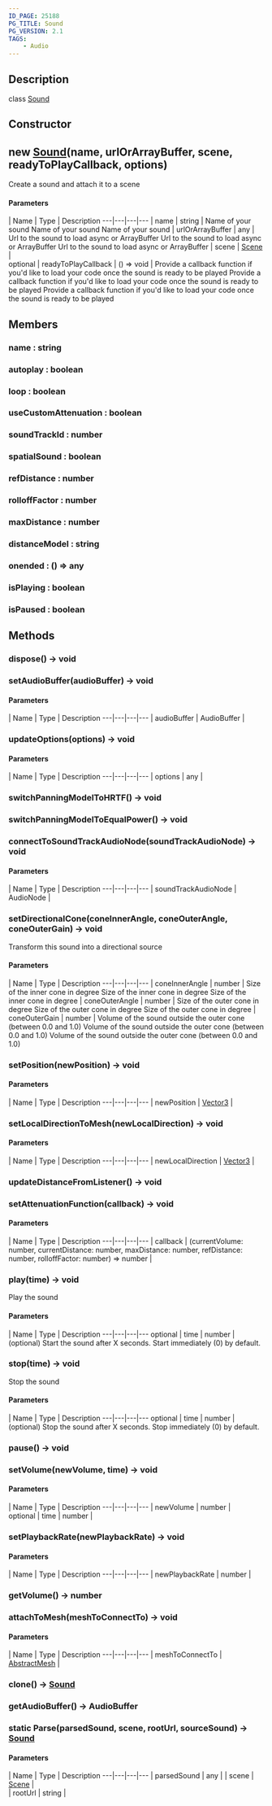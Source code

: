 ```yaml
---
ID_PAGE: 25188
PG_TITLE: Sound
PG_VERSION: 2.1
TAGS:
    - Audio
---
```

## Description

class [Sound](/classes/2.3/Sound)



## Constructor

## new [Sound](/classes/2.3/Sound)(name, urlOrArrayBuffer, scene, readyToPlayCallback, options)

Create a sound and attach it to a scene

#### Parameters
 | Name | Type | Description
---|---|---|---
 | name | string |  Name of your sound  Name of your sound Name of your sound
 | urlOrArrayBuffer | any |  Url to the sound to load async or ArrayBuffer  Url to the sound to load async or ArrayBuffer Url to the sound to load async or ArrayBuffer
 | scene | [Scene](/classes/2.3/Scene) |   
optional | readyToPlayCallback | () =&gt; void |  Provide a callback function if you'd like to load your code once the sound is ready to be played  Provide a callback function if you'd like to load your code once the sound is ready to be played Provide a callback function if you'd like to load your code once the sound is ready to be played
## Members

### name : string



### autoplay : boolean



### loop : boolean



### useCustomAttenuation : boolean



### soundTrackId : number



### spatialSound : boolean



### refDistance : number



### rolloffFactor : number



### maxDistance : number



### distanceModel : string



### onended : () =&gt; any



### isPlaying : boolean



### isPaused : boolean



## Methods

### dispose() &rarr; void


### setAudioBuffer(audioBuffer) &rarr; void



#### Parameters
 | Name | Type | Description
---|---|---|---
 | audioBuffer | AudioBuffer |   

### updateOptions(options) &rarr; void



#### Parameters
 | Name | Type | Description
---|---|---|---
 | options | any |   

### switchPanningModelToHRTF() &rarr; void


### switchPanningModelToEqualPower() &rarr; void


### connectToSoundTrackAudioNode(soundTrackAudioNode) &rarr; void



#### Parameters
 | Name | Type | Description
---|---|---|---
 | soundTrackAudioNode | AudioNode |   

### setDirectionalCone(coneInnerAngle, coneOuterAngle, coneOuterGain) &rarr; void

Transform this sound into a directional source

#### Parameters
 | Name | Type | Description
---|---|---|---
 | coneInnerAngle | number |  Size of the inner cone in degree  Size of the inner cone in degree Size of the inner cone in degree
 | coneOuterAngle | number |  Size of the outer cone in degree  Size of the outer cone in degree Size of the outer cone in degree
 | coneOuterGain | number |  Volume of the sound outside the outer cone (between 0.0 and 1.0)  Volume of the sound outside the outer cone (between 0.0 and 1.0) Volume of the sound outside the outer cone (between 0.0 and 1.0)
### setPosition(newPosition) &rarr; void



#### Parameters
 | Name | Type | Description
---|---|---|---
 | newPosition | [Vector3](/classes/2.3/Vector3) |   

### setLocalDirectionToMesh(newLocalDirection) &rarr; void



#### Parameters
 | Name | Type | Description
---|---|---|---
 | newLocalDirection | [Vector3](/classes/2.3/Vector3) |   

### updateDistanceFromListener() &rarr; void


### setAttenuationFunction(callback) &rarr; void



#### Parameters
 | Name | Type | Description
---|---|---|---
 | callback | (currentVolume: number, currentDistance: number, maxDistance: number, refDistance: number, rolloffFactor: number) =&gt; number |   

### play(time) &rarr; void

Play the sound

#### Parameters
 | Name | Type | Description
---|---|---|---
optional | time | number |  (optional) Start the sound after X seconds. Start immediately (0) by default.  

### stop(time) &rarr; void

Stop the sound

#### Parameters
 | Name | Type | Description
---|---|---|---
optional | time | number |  (optional) Stop the sound after X seconds. Stop immediately (0) by default.  

### pause() &rarr; void


### setVolume(newVolume, time) &rarr; void



#### Parameters
 | Name | Type | Description
---|---|---|---
 | newVolume | number |   
optional | time | number |   
### setPlaybackRate(newPlaybackRate) &rarr; void



#### Parameters
 | Name | Type | Description
---|---|---|---
 | newPlaybackRate | number |   

### getVolume() &rarr; number


### attachToMesh(meshToConnectTo) &rarr; void



#### Parameters
 | Name | Type | Description
---|---|---|---
 | meshToConnectTo | [AbstractMesh](/classes/2.3/AbstractMesh) |   

### clone() &rarr; [Sound](/classes/2.3/Sound)


### getAudioBuffer() &rarr; AudioBuffer


### static Parse(parsedSound, scene, rootUrl, sourceSound) &rarr; [Sound](/classes/2.3/Sound)



#### Parameters
 | Name | Type | Description
---|---|---|---
 | parsedSound | any | 
 | scene | [Scene](/classes/2.3/Scene) |   
 | rootUrl | string | 
